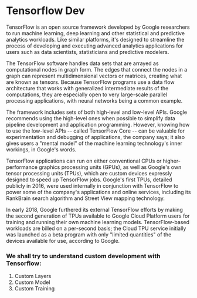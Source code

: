 # Tensorflow Dev

TensorFlow is an open source framework developed by Google researchers to run machine learning, deep learning and other statistical and predictive analytics workloads. Like similar platforms, it's designed to streamline the process of developing and executing advanced analytics applications for users such as data scientists, statisticians and predictive modelers.

The TensorFlow software handles data sets that are arrayed as computational nodes in graph form. The edges that connect the nodes in a graph can represent multidimensional vectors or matrices, creating what are known as tensors. Because TensorFlow programs use a data flow architecture that works with generalized intermediate results of the computations, they are especially open to very large-scale parallel processing applications, with neural networks being a common example.

The framework includes sets of both high-level and low-level APIs. Google recommends using the high-level ones when possible to simplify data pipeline development and application programming. However, knowing how to use the low-level APIs -- called TensorFlow Core -- can be valuable for experimentation and debugging of applications, the company says; it also gives users a "mental model" of the machine learning technology's inner workings, in Google's words.

TensorFlow applications can run on either conventional CPUs or higher-performance graphics processing units (GPUs), as well as Google's own tensor processing units (TPUs), which are custom devices expressly designed to speed up TensorFlow jobs. Google's first TPUs, detailed publicly in 2016, were used internally in conjunction with TensorFlow to power some of the company's applications and online services, including its RankBrain search algorithm and Street View mapping technology.

In early 2018, Google furthered its external TensorFlow efforts by making the second generation of TPUs available to Google Cloud Platform users for training and running their own machine learning models. TensorFlow-based workloads are billed on a per-second basis; the Cloud TPU service initially was launched as a beta program with only "limited quantities" of the devices available for use, according to Google.


### **We shall try to understand custom development with Tensorflow:**
1. Custom Layers
2. Custom Model
3. Custom Training
